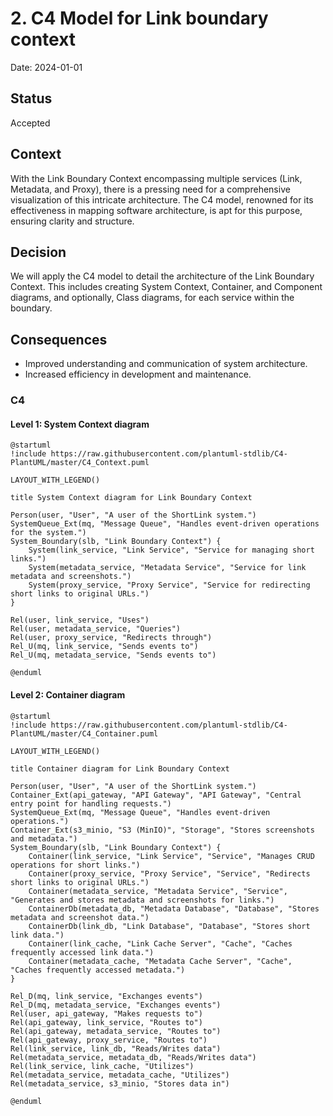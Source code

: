 # 2. C4 Model for Link boundary context

Date: 2024-01-01

## Status

Accepted

## Context

With the Link Boundary Context encompassing multiple services (Link, Metadata, and Proxy), there is a pressing need 
for a comprehensive visualization of this intricate architecture. The C4 model, renowned for its effectiveness in mapping 
software architecture, is apt for this purpose, ensuring clarity and structure.

## Decision

We will apply the C4 model to detail the architecture of the Link Boundary Context. This includes 
creating System Context, Container, and Component diagrams, and optionally, Class diagrams, 
for each service within the boundary.

## Consequences

+ Improved understanding and communication of system architecture.
+ Increased efficiency in development and maintenance.

### C4

#### Level 1: System Context diagram

```plantuml
@startuml
!include https://raw.githubusercontent.com/plantuml-stdlib/C4-PlantUML/master/C4_Context.puml

LAYOUT_WITH_LEGEND()

title System Context diagram for Link Boundary Context

Person(user, "User", "A user of the ShortLink system.")
SystemQueue_Ext(mq, "Message Queue", "Handles event-driven operations for the system.")
System_Boundary(slb, "Link Boundary Context") {
    System(link_service, "Link Service", "Service for managing short links.")
    System(metadata_service, "Metadata Service", "Service for link metadata and screenshots.")
    System(proxy_service, "Proxy Service", "Service for redirecting short links to original URLs.")
}

Rel(user, link_service, "Uses")
Rel(user, metadata_service, "Queries")
Rel(user, proxy_service, "Redirects through")
Rel_U(mq, link_service, "Sends events to")
Rel_U(mq, metadata_service, "Sends events to")

@enduml
```

#### Level 2: Container diagram

```plantuml
@startuml
!include https://raw.githubusercontent.com/plantuml-stdlib/C4-PlantUML/master/C4_Container.puml

LAYOUT_WITH_LEGEND()

title Container diagram for Link Boundary Context

Person(user, "User", "A user of the ShortLink system.")
Container_Ext(api_gateway, "API Gateway", "API Gateway", "Central entry point for handling requests.")
SystemQueue_Ext(mq, "Message Queue", "Handles event-driven operations.")
Container_Ext(s3_minio, "S3 (MinIO)", "Storage", "Stores screenshots and metadata.")
System_Boundary(slb, "Link Boundary Context") {
    Container(link_service, "Link Service", "Service", "Manages CRUD operations for short links.")
    Container(proxy_service, "Proxy Service", "Service", "Redirects short links to original URLs.")
    Container(metadata_service, "Metadata Service", "Service", "Generates and stores metadata and screenshots for links.")
    ContainerDb(metadata_db, "Metadata Database", "Database", "Stores metadata and screenshot data.")
    ContainerDb(link_db, "Link Database", "Database", "Stores short link data.")
    Container(link_cache, "Link Cache Server", "Cache", "Caches frequently accessed link data.")
    Container(metadata_cache, "Metadata Cache Server", "Cache", "Caches frequently accessed metadata.")
}

Rel_D(mq, link_service, "Exchanges events")
Rel_D(mq, metadata_service, "Exchanges events")
Rel(user, api_gateway, "Makes requests to")
Rel(api_gateway, link_service, "Routes to")
Rel(api_gateway, metadata_service, "Routes to")
Rel(api_gateway, proxy_service, "Routes to")
Rel(link_service, link_db, "Reads/Writes data")
Rel(metadata_service, metadata_db, "Reads/Writes data")
Rel(link_service, link_cache, "Utilizes")
Rel(metadata_service, metadata_cache, "Utilizes")
Rel(metadata_service, s3_minio, "Stores data in")

@enduml
```
